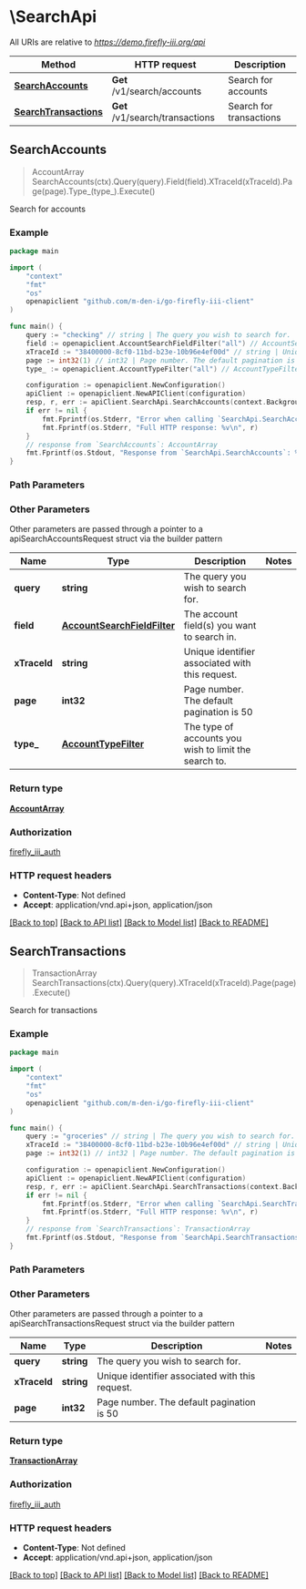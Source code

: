 # \SearchApi

All URIs are relative to *https://demo.firefly-iii.org/api*

Method | HTTP request | Description
------------- | ------------- | -------------
[**SearchAccounts**](SearchApi.md#SearchAccounts) | **Get** /v1/search/accounts | Search for accounts
[**SearchTransactions**](SearchApi.md#SearchTransactions) | **Get** /v1/search/transactions | Search for transactions



## SearchAccounts

> AccountArray SearchAccounts(ctx).Query(query).Field(field).XTraceId(xTraceId).Page(page).Type_(type_).Execute()

Search for accounts



### Example

```go
package main

import (
    "context"
    "fmt"
    "os"
    openapiclient "github.com/m-den-i/go-firefly-iii-client"
)

func main() {
    query := "checking" // string | The query you wish to search for.
    field := openapiclient.AccountSearchFieldFilter("all") // AccountSearchFieldFilter | The account field(s) you want to search in.
    xTraceId := "38400000-8cf0-11bd-b23e-10b96e4ef00d" // string | Unique identifier associated with this request. (optional)
    page := int32(1) // int32 | Page number. The default pagination is 50 (optional)
    type_ := openapiclient.AccountTypeFilter("all") // AccountTypeFilter | The type of accounts you wish to limit the search to. (optional)

    configuration := openapiclient.NewConfiguration()
    apiClient := openapiclient.NewAPIClient(configuration)
    resp, r, err := apiClient.SearchApi.SearchAccounts(context.Background()).Query(query).Field(field).XTraceId(xTraceId).Page(page).Type_(type_).Execute()
    if err != nil {
        fmt.Fprintf(os.Stderr, "Error when calling `SearchApi.SearchAccounts``: %v\n", err)
        fmt.Fprintf(os.Stderr, "Full HTTP response: %v\n", r)
    }
    // response from `SearchAccounts`: AccountArray
    fmt.Fprintf(os.Stdout, "Response from `SearchApi.SearchAccounts`: %v\n", resp)
}
```

### Path Parameters



### Other Parameters

Other parameters are passed through a pointer to a apiSearchAccountsRequest struct via the builder pattern


Name | Type | Description  | Notes
------------- | ------------- | ------------- | -------------
 **query** | **string** | The query you wish to search for. | 
 **field** | [**AccountSearchFieldFilter**](AccountSearchFieldFilter.md) | The account field(s) you want to search in. | 
 **xTraceId** | **string** | Unique identifier associated with this request. | 
 **page** | **int32** | Page number. The default pagination is 50 | 
 **type_** | [**AccountTypeFilter**](AccountTypeFilter.md) | The type of accounts you wish to limit the search to. | 

### Return type

[**AccountArray**](AccountArray.md)

### Authorization

[firefly_iii_auth](../README.md#firefly_iii_auth)

### HTTP request headers

- **Content-Type**: Not defined
- **Accept**: application/vnd.api+json, application/json

[[Back to top]](#) [[Back to API list]](../README.md#documentation-for-api-endpoints)
[[Back to Model list]](../README.md#documentation-for-models)
[[Back to README]](../README.md)


## SearchTransactions

> TransactionArray SearchTransactions(ctx).Query(query).XTraceId(xTraceId).Page(page).Execute()

Search for transactions



### Example

```go
package main

import (
    "context"
    "fmt"
    "os"
    openapiclient "github.com/m-den-i/go-firefly-iii-client"
)

func main() {
    query := "groceries" // string | The query you wish to search for.
    xTraceId := "38400000-8cf0-11bd-b23e-10b96e4ef00d" // string | Unique identifier associated with this request. (optional)
    page := int32(1) // int32 | Page number. The default pagination is 50 (optional)

    configuration := openapiclient.NewConfiguration()
    apiClient := openapiclient.NewAPIClient(configuration)
    resp, r, err := apiClient.SearchApi.SearchTransactions(context.Background()).Query(query).XTraceId(xTraceId).Page(page).Execute()
    if err != nil {
        fmt.Fprintf(os.Stderr, "Error when calling `SearchApi.SearchTransactions``: %v\n", err)
        fmt.Fprintf(os.Stderr, "Full HTTP response: %v\n", r)
    }
    // response from `SearchTransactions`: TransactionArray
    fmt.Fprintf(os.Stdout, "Response from `SearchApi.SearchTransactions`: %v\n", resp)
}
```

### Path Parameters



### Other Parameters

Other parameters are passed through a pointer to a apiSearchTransactionsRequest struct via the builder pattern


Name | Type | Description  | Notes
------------- | ------------- | ------------- | -------------
 **query** | **string** | The query you wish to search for. | 
 **xTraceId** | **string** | Unique identifier associated with this request. | 
 **page** | **int32** | Page number. The default pagination is 50 | 

### Return type

[**TransactionArray**](TransactionArray.md)

### Authorization

[firefly_iii_auth](../README.md#firefly_iii_auth)

### HTTP request headers

- **Content-Type**: Not defined
- **Accept**: application/vnd.api+json, application/json

[[Back to top]](#) [[Back to API list]](../README.md#documentation-for-api-endpoints)
[[Back to Model list]](../README.md#documentation-for-models)
[[Back to README]](../README.md)

